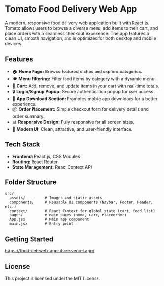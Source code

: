 # Tomato Food Delivery Web App

A modern, responsive food delivery web application built with React.js. Tomato allows users to browse a diverse menu, add items to their cart, and place orders with a seamless checkout experience. The app features a clean UI, smooth navigation, and is optimized for both desktop and mobile devices.

## Features

- 🏠 **Home Page:** Browse featured dishes and explore categories.
- 🍽️ **Menu Filtering:** Filter food items by category with a dynamic menu.
- 🛒 **Cart:** Add, remove, and update items in your cart with real-time totals.
- 🔒 **Login/Signup Popup:** Secure authentication popup for user access.
- 📱 **App Download Section:** Promotes mobile app downloads for a better experience.
- 📦 **Order Placement:** Simple checkout form for delivery details and order summary.
- 📊 **Responsive Design:** Fully responsive for all screen sizes.
- 🎨 **Modern UI:** Clean, attractive, and user-friendly interface.

## Tech Stack

- **Frontend:** React.js, CSS Modules
- **Routing:** React Router
- **State Management:** React Context API

## Folder Structure

```
src/
  assets/         # Images and static assets
  components/     # Reusable UI components (Navbar, Footer, Header, etc.)
  context/        # React Context for global state (cart, food list)
  pages/          # Main pages (Home, Cart, Placeorder)
  App.jsx         # Main app component
  main.jsx        # Entry point
```

## Getting Started

https://food-del-web-app-three.vercel.app/

## License

This project is licensed under the MIT License.
